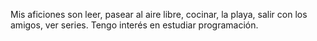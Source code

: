 Mis aficiones son leer, pasear al aire libre, cocinar, la playa, salir con los amigos, ver series.
Tengo interés en estudiar programación.

